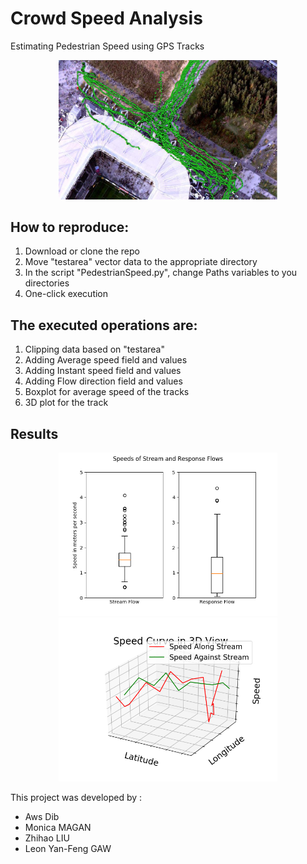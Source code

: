 # Crowd Speed Analysis
Estimating Pedestrian Speed using GPS Tracks

<p align="center">
  <img src="/images/Geo.JPG", width="350"/>  
</p>

How to reproduce:
----------------
<ol>
<li>Download or clone the repo</li>
<li>Move "testarea" vector data to the appropriate directory</li>
<li>In the script "PedestrianSpeed.py", change Paths variables to you directories</li>
<li>One-click execution</li>
</ol>

The executed operations are:
----------------
<ol>
<li>  Clipping data based on "testarea"</li>
<li>  Adding Average speed field and values </li>
<li>  Adding Instant speed field and values </li>
<li>  Adding Flow direction field and values </li>
<li>  Boxplot for average speed of the tracks</li>
<li>  3D plot for the track
</ol>


<h2>Results</h2>
<p align="center">
  <img src="/images/figure_1.png", width="350"/>  
  <img src="/images/figure_2.png", width="350"/>  
</p>

This project was developed by :
<ul>
  <li>Aws Dib</li>
  <li>Monica MAGAN</li>
  <li>Zhihao LIU</li>
  <li>Leon Yan-Feng GAW</li>
</ul>
